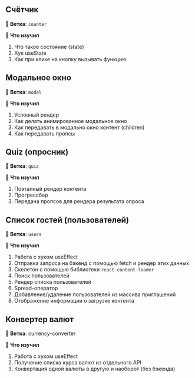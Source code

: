 ## Счётчик

**🌿 Ветка**: `counter`

**👀 Что изучил**
1. Что такое состояние (state)
2. Хук useState
3. Как при клике на кнопку вызывать функцию

## Модальное окно

**🌿 Ветка**: `modal`

**👀 Что изучил**
1. Условный рендер
2. Как делать анимированное модальное окно
3. Как передавать в модально окно контент (children)
4. Как передавать пропсы

## Quiz (опросник)

**🌿 Ветка**: `quiz`

**👀 Что изучил**
1. Поэтапный рендер контента
2. Прогрессбар
3. Передача пропсов для рендера результата опроса

## Список гостей (пользователей)

**🌿 Ветка**: `users`

**👀 Что изучил**
1. Работа с хуком useEffect
2. Отправка запроса на бэкенд с помощью fetch и рендер этих данных
3. Скелетон с помощью библиотеки `react-content-loader`
4. Поиск пользователей
5. Рендер списка пользователей
6. Spread-оператор
7. Добавление/удаление пользователей из массива приглашений
8. Отображение информации о загрузке контента

## Конвертер валют

**🌿 Ветка**: currency-converter

**👀 Что изучил**
1. Работа с хуком useEffect
2. Получение списка курса валют из отдельного API 
3. Конвертация одной валюты в другую и наоборот (без бэкенда)
